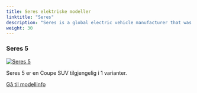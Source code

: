 ```yaml
---
title: Seres elektriske modeller
linktitle: "Seres"
description: "Seres is a global electric vehicle manufacturer that was established by the Sokon Group in Silicon Valley, USA. Seres produces electric vehicles with advanced technology, impressive performance, and intelligent features. "
weight: 30
---
```

<!-- markdownlint-disable MD033 -->
<!-- markdownlint-disable MD010 -->


<div class="container shadow-sm p-3 mb-4 bg-body-tertiary rounded border">
<h3> Seres 5</h3>
	<div class="row">
		<div class="col col-12 col-md-6">
			<a href="5"><img src="https://media.evkx.net/multimedia/models/seres/5/5_4wd_premium/main_1_st.jpg" class="img-fluid" alt="Seres 5" ></a>
		</div>
		<div class="col col-12 col-md-6">
<p>
Seres 5 er en Coupe SUV tilgjengelig i 1 varianter.
</p>
	<a href="5/" class="btn btn-outline-primary" role="button">Gå til modellinfo</a>
		</div>
	</div>
</div>
